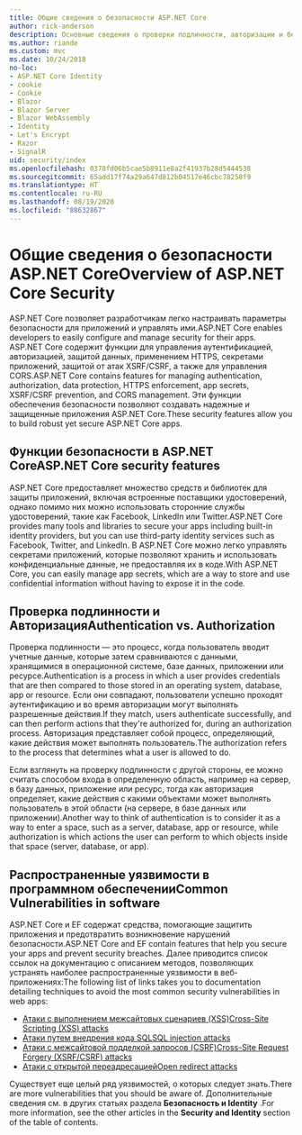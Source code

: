 ```yaml
---
title: Общие сведения о безопасности ASP.NET Core
author: rick-anderson
description: Основные сведения о проверки подлинности, авторизации и безопасности в ASP.NET Core.
ms.author: riande
ms.custom: mvc
ms.date: 10/24/2018
no-loc:
- ASP.NET Core Identity
- cookie
- Cookie
- Blazor
- Blazor Server
- Blazor WebAssembly
- Identity
- Let's Encrypt
- Razor
- SignalR
uid: security/index
ms.openlocfilehash: 0378fd06b5cae5b8911e8a2f41937b28d5444538
ms.sourcegitcommit: 65add17f74a29a647d812b04517e46cbc78258f9
ms.translationtype: HT
ms.contentlocale: ru-RU
ms.lasthandoff: 08/19/2020
ms.locfileid: "88632867"
---
```

# <a name="overview-of-aspnet-core-security"></a><span data-ttu-id="ffa7b-103">Общие сведения о безопасности ASP.NET Core</span><span class="sxs-lookup"><span data-stu-id="ffa7b-103">Overview of ASP.NET Core Security</span></span>

<span data-ttu-id="ffa7b-104">ASP.NET Core позволяет разработчикам легко настраивать параметры безопасности для приложений и управлять ими.</span><span class="sxs-lookup"><span data-stu-id="ffa7b-104">ASP.NET Core enables developers to easily configure and manage security for their apps.</span></span> <span data-ttu-id="ffa7b-105">ASP.NET Core содержит функции для управления аутентификацией, авторизацией, защитой данных, применением HTTPS, секретами приложений, защитой от атак XSRF/CSRF, а также для управления CORS.</span><span class="sxs-lookup"><span data-stu-id="ffa7b-105">ASP.NET Core contains features for managing authentication, authorization, data protection, HTTPS enforcement, app secrets, XSRF/CSRF prevention, and CORS management.</span></span> <span data-ttu-id="ffa7b-106">Эти функции обеспечения безопасности позволяют создавать надежные и защищенные приложения ASP.NET Core.</span><span class="sxs-lookup"><span data-stu-id="ffa7b-106">These security features allow you to build robust yet secure ASP.NET Core apps.</span></span>

## <a name="aspnet-core-security-features"></a><span data-ttu-id="ffa7b-107">Функции безопасности в ASP.NET Core</span><span class="sxs-lookup"><span data-stu-id="ffa7b-107">ASP.NET Core security features</span></span>

<span data-ttu-id="ffa7b-108">ASP.NET Core предоставляет множество средств и библиотек для защиты приложений, включая встроенные поставщики удостоверений, однако помимо них можно использовать сторонние службы удостоверений, такие как Facebook, LinkedIn или Twitter.</span><span class="sxs-lookup"><span data-stu-id="ffa7b-108">ASP.NET Core provides many tools and libraries to secure your apps including built-in identity providers, but you can use third-party identity services such as Facebook, Twitter, and LinkedIn.</span></span> <span data-ttu-id="ffa7b-109">В ASP.NET Core можно легко управлять секретами приложений, которые позволяют хранить и использовать конфиденциальные данные, не предоставляя их в коде.</span><span class="sxs-lookup"><span data-stu-id="ffa7b-109">With ASP.NET Core, you can easily manage app secrets, which are a way to store and use confidential information without having to expose it in the code.</span></span>

## <a name="authentication-vs-authorization"></a><span data-ttu-id="ffa7b-110">Проверка подлинности и Авторизация</span><span class="sxs-lookup"><span data-stu-id="ffa7b-110">Authentication vs. Authorization</span></span>

<span data-ttu-id="ffa7b-111">Проверка подлинности — это процесс, когда пользователь вводит учетные данные, которые затем сравниваются с данными, хранящимися в операционной системе, базе данных, приложении или ресурсе.</span><span class="sxs-lookup"><span data-stu-id="ffa7b-111">Authentication is a process in which a user provides credentials that are then compared to those stored in an operating system, database, app or resource.</span></span> <span data-ttu-id="ffa7b-112">Если они совпадают, пользователи успешно проходят аутентификацию и во время авторизации могут выполнять разрешенные действия.</span><span class="sxs-lookup"><span data-stu-id="ffa7b-112">If they match, users authenticate successfully, and can then perform actions that they're authorized for, during an authorization process.</span></span> <span data-ttu-id="ffa7b-113">Авторизация представляет собой процесс, определяющий, какие действия может выполнять пользователь.</span><span class="sxs-lookup"><span data-stu-id="ffa7b-113">The authorization refers to the process that determines what a user is allowed to do.</span></span>

<span data-ttu-id="ffa7b-114">Если взглянуть на проверку подлинности с другой стороны, ее можно считать способом входа в определенную область, например на сервер, в базу данных, приложение или ресурс, тогда как авторизация определяет, какие действия с какими объектами может выполнять пользователь в этой области (на сервере, в базе данных или приложении).</span><span class="sxs-lookup"><span data-stu-id="ffa7b-114">Another way to think of authentication is to consider it as a way to enter a space, such as a server, database, app or resource, while authorization is which actions the user can perform to which objects inside that space (server, database, or app).</span></span>

## <a name="common-vulnerabilities-in-software"></a><span data-ttu-id="ffa7b-115">Распространенные уязвимости в программном обеспечении</span><span class="sxs-lookup"><span data-stu-id="ffa7b-115">Common Vulnerabilities in software</span></span>

<span data-ttu-id="ffa7b-116">ASP.NET Core и EF содержат средства, помогающие защитить приложения и предотвратить возникновение нарушений безопасности.</span><span class="sxs-lookup"><span data-stu-id="ffa7b-116">ASP.NET Core and EF contain features that help you secure your apps and prevent security breaches.</span></span> <span data-ttu-id="ffa7b-117">Далее приводится список ссылок на документацию с описанием методов, позволяющих устранять наиболее распространенные уязвимости в веб-приложениях:</span><span class="sxs-lookup"><span data-stu-id="ffa7b-117">The following list of links takes you to documentation detailing techniques to avoid the most common security vulnerabilities in web apps:</span></span>

* [<span data-ttu-id="ffa7b-118">Атаки с выполнением межсайтовых сценариев (XSS)</span><span class="sxs-lookup"><span data-stu-id="ffa7b-118">Cross-Site Scripting (XSS) attacks</span></span>](xref:security/cross-site-scripting)
* [<span data-ttu-id="ffa7b-119">Атаки путем внедрения кода SQL</span><span class="sxs-lookup"><span data-stu-id="ffa7b-119">SQL injection attacks</span></span>](/ef/core/querying/raw-sql)
* [<span data-ttu-id="ffa7b-120">Атаки с межсайтовой подделкой запросов (CSRF)</span><span class="sxs-lookup"><span data-stu-id="ffa7b-120">Cross-Site Request Forgery (XSRF/CSRF) attacks</span></span>](xref:security/anti-request-forgery)
* [<span data-ttu-id="ffa7b-121">Атаки с открытой переадресацией</span><span class="sxs-lookup"><span data-stu-id="ffa7b-121">Open redirect attacks</span></span>](xref:security/preventing-open-redirects)

<span data-ttu-id="ffa7b-122">Существует еще целый ряд уязвимостей, о которых следует знать.</span><span class="sxs-lookup"><span data-stu-id="ffa7b-122">There are more vulnerabilities that you should be aware of.</span></span> <span data-ttu-id="ffa7b-123">Дополнительные сведения см. в других статьях раздела **Безопасность и Identity** .</span><span class="sxs-lookup"><span data-stu-id="ffa7b-123">For more information, see the other articles in the **Security and Identity** section of the table of contents.</span></span>
